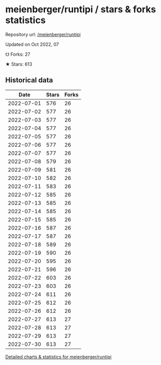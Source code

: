 # meienberger/runtipi / stars & forks statistics

Repository url: [/meienberger/runtipi](https://github.com/meienberger/runtipi)

Updated on Oct 2022, 07

☋ Forks: 27

★ Stars: 613

## Historical data
| Date | Stars | Forks |
|------|-------|-------|
| 2022-07-01 | 576 | 26 | 
| 2022-07-02 | 577 | 26 | 
| 2022-07-03 | 577 | 26 | 
| 2022-07-04 | 577 | 26 | 
| 2022-07-05 | 577 | 26 | 
| 2022-07-06 | 577 | 26 | 
| 2022-07-07 | 577 | 26 | 
| 2022-07-08 | 579 | 26 | 
| 2022-07-09 | 581 | 26 | 
| 2022-07-10 | 582 | 26 | 
| 2022-07-11 | 583 | 26 | 
| 2022-07-12 | 585 | 26 | 
| 2022-07-13 | 585 | 26 | 
| 2022-07-14 | 585 | 26 | 
| 2022-07-15 | 585 | 26 | 
| 2022-07-16 | 587 | 26 | 
| 2022-07-17 | 587 | 26 | 
| 2022-07-18 | 589 | 26 | 
| 2022-07-19 | 590 | 26 | 
| 2022-07-20 | 595 | 26 | 
| 2022-07-21 | 596 | 26 | 
| 2022-07-22 | 603 | 26 | 
| 2022-07-23 | 603 | 26 | 
| 2022-07-24 | 611 | 26 | 
| 2022-07-25 | 612 | 26 | 
| 2022-07-26 | 612 | 26 | 
| 2022-07-27 | 613 | 27 | 
| 2022-07-28 | 613 | 27 | 
| 2022-07-29 | 613 | 27 | 
| 2022-07-30 | 613 | 27 | 


[Detailed charts & statistics for meienberger/runtipi](https://reviewgithub.com/rep/meienberger/runtipi)
